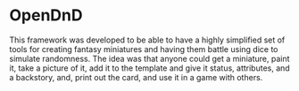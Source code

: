 # OpenDnD
This framework was developed to be able to have a highly simplified set of tools for creating fantasy miniatures and having them battle using dice to simulate randomness. The idea was that anyone could get a miniature, paint it, take a picture of it, add it to the template and give it status, attributes, and a backstory, and, print out the card, and use it in a game with others. 
